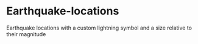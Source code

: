 # Earthquake-locations
 Earthquake locations with a custom lightning symbol and a size relative to their magnitude
